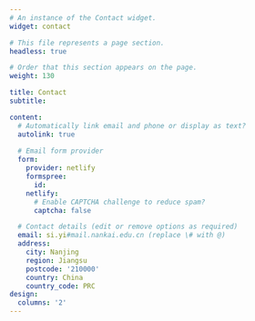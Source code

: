 ```yaml
---
# An instance of the Contact widget.
widget: contact

# This file represents a page section.
headless: true

# Order that this section appears on the page.
weight: 130

title: Contact
subtitle:

content:
  # Automatically link email and phone or display as text?
  autolink: true
  
  # Email form provider
  form:
    provider: netlify
    formspree:
      id:
    netlify:
      # Enable CAPTCHA challenge to reduce spam?
      captcha: false

  # Contact details (edit or remove options as required)
  email: si.yi#mail.nankai.edu.cn (replace \# with @)
  address:
    city: Nanjing
    region: Jiangsu
    postcode: '210000'
    country: China
    country_code: PRC
design:
  columns: '2'
---
```


